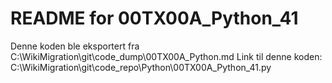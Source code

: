 # README for 00TX00A_Python_41
Denne koden ble eksportert fra C:\WikiMigration\git\code_dump\00TX00A_Python.md
Link til denne koden: C:\WikiMigration\git\code_repo\Python\00TX00A_Python_41.py
